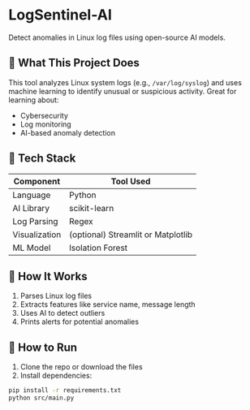 # LogSentinel-AI

Detect anomalies in Linux log files using open-source AI models.

## 📌 What This Project Does

This tool analyzes Linux system logs (e.g., `/var/log/syslog`) and uses machine learning to identify unusual or suspicious activity. Great for learning about:

- Cybersecurity
- Log monitoring
- AI-based anomaly detection

## 🤖 Tech Stack

| Component       | Tool Used       |
|----------------|-----------------|
| Language        | Python          |
| AI Library      | scikit-learn    |
| Log Parsing     | Regex           |
| Visualization   | (optional) Streamlit or Matplotlib |
| ML Model        | Isolation Forest |

## 🔧 How It Works

1. Parses Linux log files
2. Extracts features like service name, message length
3. Uses AI to detect outliers
4. Prints alerts for potential anomalies

## 🚀 How to Run

1. Clone the repo or download the files  
2. Install dependencies:  
```bash
pip install -r requirements.txt
python src/main.py
